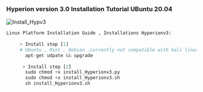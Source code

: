 ### Hyperion version 3.0 Installation Tutorial UBuntu 20.04
![Install_Hypv3](https://user-images.githubusercontent.com/59021489/106630708-5fa60d00-657c-11eb-9acd-0ecfd23ba6bb.gif)

```python
Linux Platform Installation Guide , Installations Hyperionv3:
     
     > Install step [1]
     # Ubuntu , Mint , Debian ,currently not compatible with kali linux
       apt-get udpate && upgrade
      
      > Install step [2] 
       sudo chmod +x install_Hyperionv3.py
       sudo chmod +x install_Hyperionv3.sh
       sh install_Hyperionv3.sh
     
     
